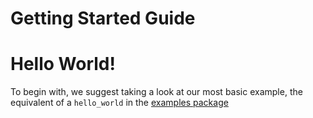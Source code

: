 # Getting Started Guide

# Hello World!

To begin with, we suggest taking a look at our most basic example, the equivalent of a `hello_world` in
the [examples package](../@here/harp-examples/README.md)
